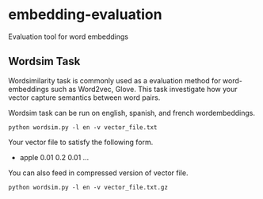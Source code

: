 # embedding-evaluation
Evaluation tool for word embeddings

## Wordsim Task
Wordsimilarity task is commonly used as a evaluation method for word-embeddings such as Word2vec, Glove.
This task investigate how your vector capture semantics between word pairs.

Wordsim task can be run on english, spanish, and french wordembeddings.

```
python wordsim.py -l en -v vector_file.txt
```

Your vector file to satisfy the following form.
- apple 0.01 0.2 0.01 ...

You can also feed in compressed version of vector file.
```
python wordsim.py -l en -v vector_file.txt.gz
```
